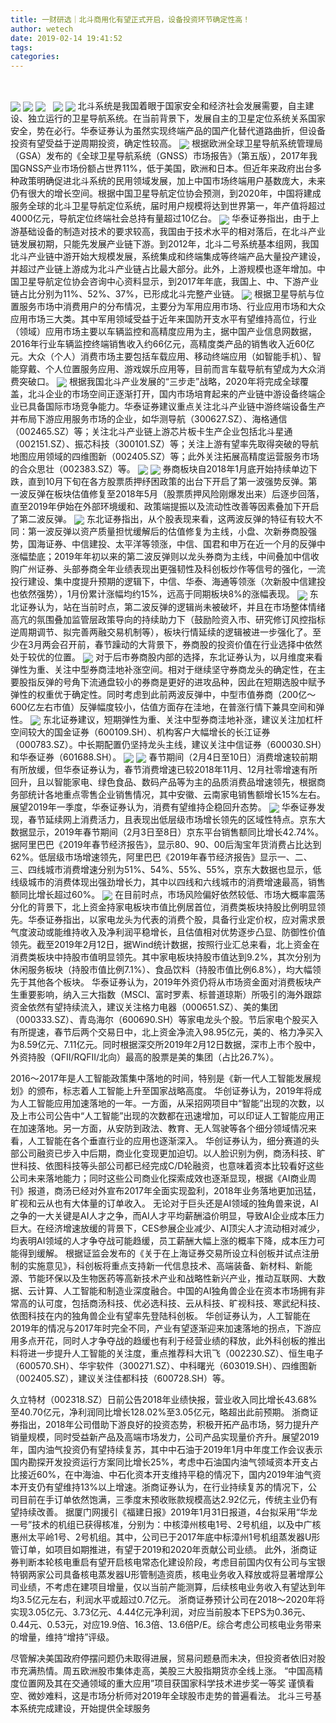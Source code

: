 ```yaml
---
title: 一财研选｜北斗商用化有望正式开启，设备投资环节确定性高！
author: wetech
date: 2019-02-14 19:41:52
tags: 
categories: 
---
```

 
<!-- more -->
<img align="center" border="0" src="https://imgcdn.yicai.com/uppics/images/2019/02/143de58846deefa61525101dc36b048c.jpg" />
<img align="center" border="0" src="https://imgcdn.yicai.com/uppics/images/2019/02/ef91bb71f913c86978b33bb2f1255deb.jpg" />

<img align="center" border="0" src="https://imgcdn.yicai.com/uppics/images/2019/02/9977f6e4b16b1afdcd1af05b9dd1dcd8.jpg" />
 
<img align="center" border="0" src="https://imgcdn.yicai.com/uppics/images/2019/02/a1d8474ef80530330ce31f79310e1443.jpg" />

<img align="center" border="0" src="https://imgcdn.yicai.com/uppics/images/2019/02/37c6734924b9ab6c5edb7f84e84e4acb.jpg" />
北斗系统是我国着眼于国家安全和经济社会发展需要，自主建设、独立运行的卫星导航系统。在当前背景下，发展自主的卫星定位系统关系国家安全，势在必行。华泰证券认为虽然实现终端产品的国产化替代道路曲折，但设备投资有望受益于逆周期投资，确定性较高。
<img align="center" border="0" src="https://imgcdn.yicai.com/uppics/images/2019/02/d5504cafa0bb57546ce89e21bf8b0ecc.jpg" />
根据欧洲全球卫星导航系统管理局（GSA）发布的《全球卫星导航系统（GNSS）市场报告》（第五版），2017年我国GNSS产业市场份额占世界11%，低于美国，欧洲和日本。但近年来政府出台多种政策明确促进北斗系统的民用领域发展，加上中国市场终端用户基数庞大，未来仍有很大的增长空间。根据中国卫星导航定位协会预测，到2020年，中国将建成服务全球的北斗卫星导航定位系统，届时用户规模将达到世界第一，年产值将超过4000亿元，导航定位终端社会总持有量超过10亿台。
<img align="center" border="0" src="https://imgcdn.yicai.com/uppics/images/2019/02/872c88192791ac00737654e120c1f0f6.jpg" />
华泰证券指出，由于上游基础设备的制造对技术的要求较高，我国由于技术水平的相对落后，在北斗产业链发展初期，只能先发展产业链下游。到2012年，北斗二号系统基本组网，我国北斗产业链中游开始大规模发展，系统集成和终端集成等终端产品大量投产建设，并超过产业链上游成为北斗产业链占比最大部分。此外，上游规模也逐年增加。中国卫星导航定位协会咨询中心资料显示，到2017年年底，我国上、中、下游产业链占比分别为11%、52%、37%，已形成北斗完整产业链。
<img align="center" border="0" src="https://imgcdn.yicai.com/uppics/images/2019/02/1b34d59c8535c3485aab139899c62c5e.jpg" />
根据卫星导航与位置服务市场中消费用户的分布情况，主要分为军用应用市场、行业应用市场和大众应用市场三大类。其中军用领域受益于近年来国防开支水平有望维持高位，行业（领域）应用市场主要以车辆监控和高精度应用为主，据中国产业信息网数据，2016年行业车辆监控终端销售收入约66亿元，高精度类产品的销售收入近60亿元。大众（个人）消费市场主要包括车载应用、移动终端应用（如智能手机）、智能穿戴、个人位置服务应用、游戏娱乐应用等，目前而言车载导航有望成为大众消费突破口。
<img align="center" border="0" src="https://imgcdn.yicai.com/uppics/images/2019/02/159bc7590aedb82c3dc53879413f239c.jpg" />
根据我国北斗产业发展的“三步走”战略，2020年将完成全球覆盖，北斗企业的市场空间正逐渐打开，国内市场培育起来的产业链中游设备终端企业已具备国际市场竞争能力。华泰证券建议重点关注北斗产业链中游终端设备生产并布局下游应用服务市场的企业，如华测导航（300627.SZ）、海格通信（002465.SZ）等；关注北斗产业链上游芯片板卡生产企业包括北斗星通（002151.SZ）、振芯科技（300101.SZ）等；关注上游有望率先取得突破的导航地图应用领域的四维图新（002405.SZ）等；此外关注拓展高精度运营服务市场的合众思壮（002383.SZ）等。
<img align="center" border="0" src="https://imgcdn.yicai.com/uppics/images/2019/02/4c960cb2135ceff002be52ecaa2104af.jpg" />

<img align="center" border="0" src="https://imgcdn.yicai.com/uppics/images/2019/02/22cec997632a6a801e97fbda04674515.jpg" />
券商板块自2018年1月底开始持续单边下跌，直到10月下旬在各方股票质押纾困政策的出台下开启了第一波强势反弹。第一波反弹在板块估值修复至2018年5月（股票质押风险刚爆发出来）后逐步回落，直至2019年伊始在外部环境缓和、政策端提振以及流动性改善等因素叠加下开启了第二波反弹。
<img align="center" border="0" src="https://imgcdn.yicai.com/uppics/images/2019/02/e8ecbdac3a24c5c5b64b45b57ca90f82.jpg" />
东北证券指出，从个股表现来看，这两波反弹的特征有较大不同：第一波反弹以资产质量担忧缓解后的估值修复为主线，小盘、次新券商股强势，国海证券、中信建投、太平洋等领涨，中信、国君和申万在近一个月的反弹中涨幅垫底；2019年年初以来的第二波反弹则以龙头券商为主线，中间叠加中信收购广州证券、头部券商全年业绩表现出更强韧性及科创板炒作等信号的强化，一流投行建设、集中度提升预期的逻辑下，中信、华泰、海通等领涨（次新股中信建投也依然强势），1月份累计涨幅均约15%，远高于同期板块8%的涨幅表现。
<img align="center" border="0" src="https://imgcdn.yicai.com/uppics/images/2019/02/57a7e3fe7b8d2d00046679bfb4e591f3.jpg" />
东北证券认为，站在当前时点，第二波反弹的逻辑尚未被破坏，并且在市场整体情绪高亢的氛围叠加监管层政策导向的持续助力下（鼓励险资入市、研究修订风控指标逆周期调节、拟完善两融交易机制等），板块行情延续的逻辑被进一步强化了。至少在3月两会召开前，春节躁动的大背景下，券商股的投资价值在行业选择中依然处于较优的位置。
<img align="center" border="0" src="https://imgcdn.yicai.com/uppics/images/2019/02/2c535b42ba24f65ecc43ff842b3b1089.jpg" />
对于后市券商股内部的选择，东北证券认为，以月维度来看弹性为重、关注中型券商洼地补涨空间。相对于继续坚守券商龙头的确定性，在主要股指反弹的号角下流通盘较小的券商是更好的进攻品种，因此在短期选股中赋予弹性的权重优于确定性。同时考虑到此前两波反弹中，中型市值券商（200亿～600亿左右市值）反弹幅度较小，估值方面存在洼地，在普涨行情下兼具空间和弹性。
<img align="center" border="0" src="https://imgcdn.yicai.com/uppics/images/2019/02/d8a5148addf69a176ff0481ae8e91ce7.jpg" />
东北证券建议，短期弹性为重、关注中型券商洼地补涨，建议关注加杠杆空间较大的国金证券（600109.SH）、机构客户大幅增长的长江证券（000783.SZ）。中长期配置仍坚持龙头主线，建议关注中信证券（600030.SH）和华泰证券（601688.SH）。
<img align="center" border="0" src="https://imgcdn.yicai.com/uppics/images/2019/02/6b0f626d7663d3d8c49a78292aac469c.jpg" />

<img align="center" border="0" src="https://imgcdn.yicai.com/uppics/images/2019/02/81c93653608303a2a216ff98eafc8028.jpg" />
春节期间（2月4日至10日）消费增速较前期有所放缓，但华泰证券认为，春节消费增速已较2018年11月、12月社零增速有所回升，且以智能家电、绿色食品、数码产品等为主的品质消费品增速领先，根据商务部统计各地重点零售企业销售情况，其中安徽、云南家电销售额增长15%左右。展望2019年一季度，华泰证券认为，消费有望维持企稳回升态势。
<img align="center" border="0" src="https://imgcdn.yicai.com/uppics/images/2019/02/c937f1a2d7ed19639b5d62ecfe8d9cce.jpg" />
华泰证券发现，春节延续网上消费活力，且表现出低层级市场增长领先的区域性特点。京东大数据显示，2019年春节期间（2月3日至8日）京东平台销售额同比增长42.74%。据阿里巴巴《2019年春节经济报告》，显示80、90、00后淘宝年货消费占比达到62%。低层级市场增速领先，阿里巴巴《2019年春节经济报告》显示一、二、三、四线城市消费增速分别为51%、54%、55%、55%，京东大数据也显示，低线级城市的消费体现出强劲增长力，其中以四线和六线城市的消费增速最高，销售额同比增长超过60%。
<img align="center" border="0" src="https://imgcdn.yicai.com/uppics/images/2019/02/986097483d2d58f1d262dd34116c2cb7.jpg" />
在目前时点，市场风险偏好依然较低、市场大概率震荡分化的背景下，北上资金持家电板块市值比例居首位，消费类板块持股比例明显领先。华泰证券指出，以家电龙头为代表的消费个股，具备行业定价权，应对需求景气度波动或能维持收入及净利润平稳增长，且估值相对优势逐步凸显、防御性价值领先。截至2019年2月12日，据Wind统计数据，按照行业汇总来看，北上资金在消费类板块中持股市值明显领先。其中家电板块持股市值达到9.2%，其次分别为休闲服务板块（持股市值比例7.1%）、食品饮料（持股市值比例6.8%），均大幅领先于其他各个板块。
华泰证券认为，2019年外资仍将从市场资金面对消费板块产生重要影响，纳入三大指数（MSCI、富时罗素、标普道琼斯）所吸引的海外跟踪资金依然有望持续流入，建议关注格力电器（000651.SZ）、美的集团（000333.SZ）、青岛海尔（600690.SH）等家电龙头个股。节后家电个股买入有所提速，春节后两个交易日中，北上资金净流入98.95亿元，美的、格力净买入为8.59亿元、7.11亿元。同时根据深交所2019年2月12日数据，深市上市个股中，外资持股（QFII/RQFII/北向）最高的股票是美的集团（占比26.7%）。

2016～2017年是人工智能政策集中落地的时间，特别是《新一代人工智能发展规划》的颁布，标志着人工智能上升至国家战略高度。
华创证券认为，2019年将成为人工智能应用加速落地的一年。一方面，从采招网项目中“智能”出现的次数，以及上市公司公告中“人工智能”出现的次数都在迅速增加，可以印证人工智能应用正在加速落地。另一方面，从安防到政法、教育、无人驾驶等各个细分领域情况来看，人工智能在各个垂直行业的应用也逐渐深入。
华创证券认为，细分赛道的头部公司融资已步入中后期，商业化变现更加迫切。以人脸识别为例，商汤科技、旷世科技、依图科技等头部公司都已经完成C/D轮融资，也意味着资本比较看好这些公司未来落地能力；同时这些公司商业化探索成效也逐渐显现，根据《AI商业周刊》报道，商汤已经对外宣布2017年全面实现盈利，2018年业务落地更加迅猛，旷视和云从也有大体量的订单收入。
无论对于巨头还是AI领域的独角兽来说，AI之争的一大关键是AI人才之争，而AI人才平均薪酬溢价明显，导致AI企业成本压力巨大。在经济增速放缓的背景下，CES参展企业减少、AI顶尖人才流动相对减少，均表明AI领域的人才争夺战可能趋缓，员工薪酬大幅上涨的概率下降，成本压力可能得到缓解。
根据证监会发布的《关于在上海证券交易所设立科创板并试点注册制的实施意见》，科创板将重点支持新一代信息技术、高端装备、新材料、新能源、节能环保以及生物医药等高新技术产业和战略性新兴产业，推动互联网、大数据、云计算、人工智能和制造业深度融合。中国的AI独角兽企业在资本市场拥有非常高的认可度，包括商汤科技、优必选科技、云从科技、旷视科技、寒武纪科技、依图科技在内的独角兽企业有望率先登陆科创板。
华创证券认为，人工智能在2019年的情况与2017年时完全不同，产业有望逐渐迎来加速落地的拐点，下游应用多点开花，同时人才争夺战的趋缓也有利于经营业绩的释放，此外科创板的推出料将进一步提升人工智能的关注度，重点推荐科大讯飞（002230.SZ）、恒生电子（600570.SH）、华宇软件（300271.SZ）、中科曙光（603019.SH）、四维图新（002405.SZ），建议关注佳都科技（600728.SH）等。

久立特材（002318.SZ）日前公告2018年业绩快报，营业收入同比增长43.68%至40.70亿元，净利润同比增长128.02%至3.05亿元，略超出此前预期。
浙商证券指出，2018年公司借助下游良好的投资态势，积极开拓产品市场，努力提升产销量规模，同时受益新产品及高端市场发力，公司产品实现量价齐升。展望2019年，国内油气投资仍有望持续复苏，其中中石油于2019年1月中年度工作会议表示国内勘探开发投资运行方案同比增长25%，考虑中石油国内油气领域资本开支占比接近60%，在中海油、中石化资本开支维持平稳的情况下，国内2019年油气资本开支仍有望维持13%以上增速。浙商证券认为，在行业持续复苏的情况下，公司目前在手订单依然饱满，三季度末预收账款规模高达2.92亿元，传统主业仍有望持续改善。
据厦门网援引《福建日报》2019年1月31日报道，4台拟采用“华龙一号”技术的机组已获得核准，分别为：中核漳州核电1号、2号机组，以及中广核惠州太平岭1号、2号机组。其中，公司已于2017年底中标漳州1号机组蒸发器U形管订单，如项目如期推进，有望于2019和2020年贡献公司业绩。
此外，浙商证券判断本轮核电重启有望开启核电常态化建设阶段，考虑目前国内仅有公司与宝银特钢两家公司具备核电蒸发器U形管制造资质，核电业务收入释放或将显著增厚公司业绩，不考虑在建项目增量，仅以当前产能测算，后续核电业务收入有望达到年均3.5亿元左右，利润水平或超过0.7亿元。
浙商证券预计公司在2018～2020年将实现3.05亿元、3.73亿元、4.44亿元净利润，对应当前股本下EPS为0.36元、0.44元、0.53元，对应19.9倍、16.3倍、13.6倍P/E。综合考虑公司核电业务带来的增量，维持“增持”评级。
 
 
 
 
尽管解决美国政府停摆问题仍未取得进展，贸易问题悬而未决，但投资者依旧对股市充满热情。周五欧洲股市集体走高，美股三大股指期货亦全线上涨。
“中国高精度位置网及其在交通领域的重大应用”项目获国家科学技术进步奖一等奖
谨慎看空、微妙难料，这是市场分析师对2019年全球股市走势的普遍看法。
北斗三号基本系统完成建设，开始提供全球服务
